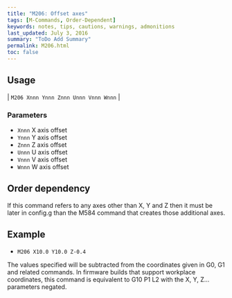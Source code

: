 ```yaml
---
title: "M206: Offset axes" 
tags: [M-Commands, Order-Dependent]
keywords: notes, tips, cautions, warnings, admonitions
last_updated: July 3, 2016
summary: "ToDo Add Summary"
permalink: M206.html
toc: false
---
```



## Usage ##

| `M206 Xnnn Ynnn Znnn Unnn Vnnn Wnnn` | 

### Parameters ###

+ `Xnnn` X axis offset
+ `Ynnn` Y axis offset
+ `Znnn` Z axis offset
+ `Unnn` U axis offset
+ `Vnnn` V axis offset
+ `Wnnn` W axis offset

## Order dependency ##

If this command refers to any axes other than X, Y and Z then it must be later in config.g than the M584 command that creates those additional axes.

## Example ##

+ `M206 X10.0 Y10.0 Z-0.4`

The values specified will be subtracted from the coordinates given in G0, G1 and related commands. In firmware builds that support workplace coordinates, this command is equivalent to G10 P1 L2 with the X, Y, Z... parameters negated.

